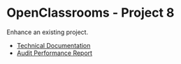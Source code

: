 # OpenClassrooms - Project 8

Enhance an existing project.

- [Technical Documentation](https://github.com/msharafjr/p8-todo-list-app/blob/master/docs.md)
- [Audit Performance Report](https://github.com/msharafjr/p8-todo-list-app/blob/master/audit.md)
